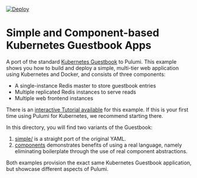 [![Deploy](https://get.pulumi.com/new/button.svg)](https://app.pulumi.com/new?template=https://github.com/pulumi/examples/tree/master/kubernetes-ts-guestbook/components)

# Simple and Component-based Kubernetes Guestbook Apps

A port of the standard [Kubernetes Guestbook](https://kubernetes.io/docs/tutorials/stateless-application/guestbook/)
to Pulumi. This example shows you how to build and deploy a simple, multi-tier web application using Kubernetes and
Docker, and consists of three components:

* A single-instance Redis master to store guestbook entries
* Multiple replicated Redis instances to serve reads
* Multiple web frontend instances

There is an [interactive Tutorial available](https://www.pulumi.com/docs/tutorials/kubernetes/guestbook/) for
this example. If this is your first time using Pulumi for Kubernetes, we recommend starting there.

In this directory, you will find two variants of the Guestbook:

1. [simple/](./simple) is a straight port of the original YAML.
2. [components](./components) demonstrates benefits of using a real language, namely eliminating boilerplate through
   the use of real component abstractions.

Both examples provision the exact same Kubernetes Guestbook application, but showcase different aspects of Pulumi.
